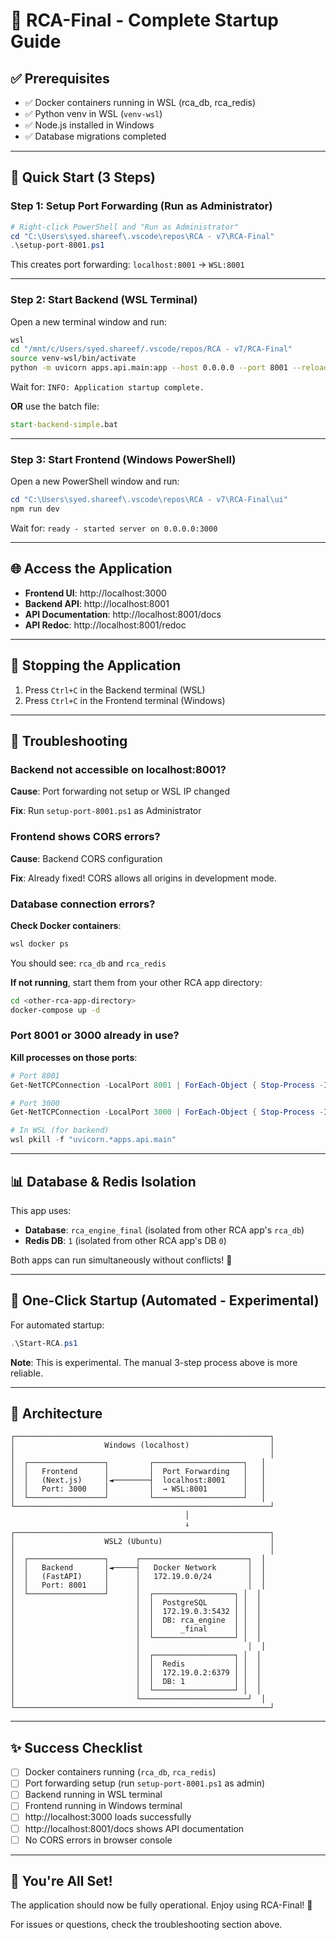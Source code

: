 # 🚀 RCA-Final - Complete Startup Guide

## ✅ Prerequisites

- ✅ Docker containers running in WSL (rca_db, rca_redis)
- ✅ Python venv in WSL (`venv-wsl`)
- ✅ Node.js installed in Windows
- ✅ Database migrations completed

---

## 🎯 Quick Start (3 Steps)

### **Step 1: Setup Port Forwarding (Run as Administrator)**

```powershell
# Right-click PowerShell and "Run as Administrator"
cd "C:\Users\syed.shareef\.vscode\repos\RCA - v7\RCA-Final"
.\setup-port-8001.ps1
```

This creates port forwarding: `localhost:8001` → `WSL:8001`

---

### **Step 2: Start Backend (WSL Terminal)**

Open a new terminal window and run:

```bash
wsl
cd "/mnt/c/Users/syed.shareef/.vscode/repos/RCA - v7/RCA-Final"
source venv-wsl/bin/activate
python -m uvicorn apps.api.main:app --host 0.0.0.0 --port 8001 --reload
```

Wait for: `INFO: Application startup complete.`

**OR** use the batch file:
```cmd
start-backend-simple.bat
```

---

### **Step 3: Start Frontend (Windows PowerShell)**

Open a new PowerShell window and run:

```powershell
cd "C:\Users\syed.shareef\.vscode\repos\RCA - v7\RCA-Final\ui"
npm run dev
```

Wait for: `ready - started server on 0.0.0.0:3000`

---

## 🌐 Access the Application

- **Frontend UI**: http://localhost:3000
- **Backend API**: http://localhost:8001
- **API Documentation**: http://localhost:8001/docs
- **API Redoc**: http://localhost:8001/redoc

---

## 🛑 Stopping the Application

1. Press `Ctrl+C` in the Backend terminal (WSL)
2. Press `Ctrl+C` in the Frontend terminal (Windows)

---

## 🔧 Troubleshooting

### Backend not accessible on localhost:8001?

**Cause**: Port forwarding not setup or WSL IP changed

**Fix**: Run `setup-port-8001.ps1` as Administrator

### Frontend shows CORS errors?

**Cause**: Backend CORS configuration

**Fix**: Already fixed! CORS allows all origins in development mode.

### Database connection errors?

**Check Docker containers**:
```bash
wsl docker ps
```

You should see: `rca_db` and `rca_redis`

**If not running**, start them from your other RCA app directory:
```bash
cd <other-rca-app-directory>
docker-compose up -d
```

### Port 8001 or 3000 already in use?

**Kill processes on those ports**:
```powershell
# Port 8001
Get-NetTCPConnection -LocalPort 8001 | ForEach-Object { Stop-Process -Id $_.OwningProcess -Force }

# Port 3000
Get-NetTCPConnection -LocalPort 3000 | ForEach-Object { Stop-Process -Id $_.OwningProcess -Force }

# In WSL (for backend)
wsl pkill -f "uvicorn.*apps.api.main"
```

---

## 📊 Database & Redis Isolation

This app uses:
- **Database**: `rca_engine_final` (isolated from other RCA app's `rca_db`)
- **Redis DB**: `1` (isolated from other RCA app's DB `0`)

Both apps can run simultaneously without conflicts! 🎉

---

## 🎨 One-Click Startup (Automated - Experimental)

For automated startup:

```powershell
.\Start-RCA.ps1
```

**Note**: This is experimental. The manual 3-step process above is more reliable.

---

## 📝 Architecture

```
┌─────────────────────────────────────────────────────────┐
│                    Windows (localhost)                  │
│                                                         │
│  ┌─────────────────┐         ┌────────────────────┐   │
│  │   Frontend      │         │  Port Forwarding   │   │
│  │   (Next.js)     │◄────────┤  localhost:8001    │   │
│  │   Port: 3000    │         │  → WSL:8001        │   │
│  └─────────────────┘         └────────────────────┘   │
└─────────────────────────────────────────────────────────┘
                                       │
                                       ↓
┌─────────────────────────────────────────────────────────┐
│                    WSL2 (Ubuntu)                        │
│                                                         │
│  ┌─────────────────┐      ┌────────────────────────┐  │
│  │   Backend       │◄─────┤   Docker Network       │  │
│  │   (FastAPI)     │      │   172.19.0.0/24        │  │
│  │   Port: 8001    │      │                        │  │
│  └─────────────────┘      │  ┌──────────────────┐ │  │
│                           │  │  PostgreSQL      │ │  │
│                           │  │  172.19.0.3:5432 │ │  │
│                           │  │  DB: rca_engine  │ │  │
│                           │  │      _final      │ │  │
│                           │  └──────────────────┘ │  │
│                           │                        │  │
│                           │  ┌──────────────────┐ │  │
│                           │  │  Redis           │ │  │
│                           │  │  172.19.0.2:6379 │ │  │
│                           │  │  DB: 1           │ │  │
│                           │  └──────────────────┘ │  │
│                           └────────────────────────┘  │
└─────────────────────────────────────────────────────────┘
```

---

## ✨ Success Checklist

- [ ] Docker containers running (`rca_db`, `rca_redis`)
- [ ] Port forwarding setup (run `setup-port-8001.ps1` as admin)
- [ ] Backend running in WSL terminal
- [ ] Frontend running in Windows terminal
- [ ] http://localhost:3000 loads successfully
- [ ] http://localhost:8001/docs shows API documentation
- [ ] No CORS errors in browser console

---

## 🎉 You're All Set!

The application should now be fully operational. Enjoy using RCA-Final! 🚀

For issues or questions, check the troubleshooting section above.

